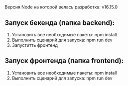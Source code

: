 # 

Версия Node на которой велась разработка: v16.15.0

## Запуск бекенда (папка backend):

1. Установить все необходимые пакеты: npm install
2. Выполнить сценарий для запуска: npm run dev
3. Запуститть фронтенд 


## Запуск фронтенда (папка frontend):

1. Установить все необходимые пакеты: npm install
2. Выполнить сценарий для запуска: npm run dev
